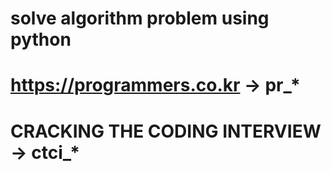 # solve algorithm problem using python

# https://programmers.co.kr -> pr_*
# CRACKING THE CODING INTERVIEW -> ctci_*
